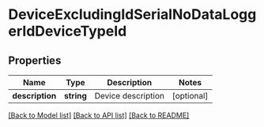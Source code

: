 # DeviceExcludingIdSerialNoDataLoggerIdDeviceTypeId

## Properties
Name | Type | Description | Notes
------------ | ------------- | ------------- | -------------
**description** | **string** | Device description | [optional] 

[[Back to Model list]](../README.md#documentation-for-models) [[Back to API list]](../README.md#documentation-for-api-endpoints) [[Back to README]](../README.md)



